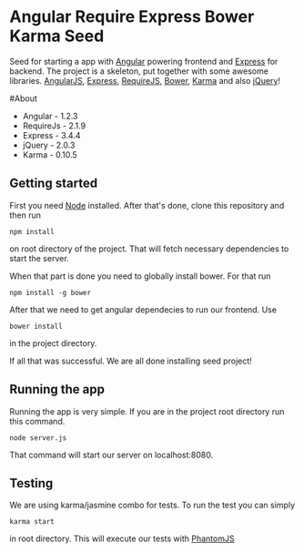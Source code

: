 # Angular Require Express Bower Karma Seed

Seed for starting a app with [Angular](http://angularjs.org/) powering frontend and [Express](http://expressjs.com/) for backend. 
The project is a skeleton, put together with some awesome libraries. [AngularJS](http://angularjs.org/), [Express](http://expressjs.com/), [RequireJS](http://requirejs.org/), [Bower](https://github.com/bower/bower), [Karma](http://karma-runner.github.io/0.10/index.html) and also [jQuery](http://jquery.com/)!

#About

* Angular     - 1.2.3
* RequireJs   - 2.1.9
* Express     - 3.4.4
* jQuery      - 2.0.3
* Karma       - 0.10.5

## Getting started

First you need [Node](nodejs.org) installed. After that's done, clone this repository and then run 

    npm install
  
on root directory of the project. That will fetch necessary dependencies to start the server.

When that part is done you need to globally install bower. For that run

    npm install -g bower
  
After that we need to get angular dependecies to run our frontend. Use 

    bower install
    
in the project directory.

If all that was successful. We are all done installing seed project!

## Running the app

Running the app is very simple. If you are in the project root directory run this command.

    node server.js
    
That command will start our server on localhost:8080.
  
## Testing

We are using karma/jasmine combo for tests. To run the test you can simply

    karma start
    
in root directory. This will execute our tests with [PhantomJS](https://github.com/Obvious/phantomjs)
  

